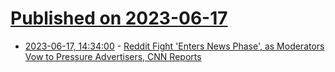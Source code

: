 # [Published on 2023-06-17](index.md)

* [2023-06-17, 14:34:00](https://tech.slashdot.org/story/23/06/17/0211241/reddit-fight-enters-news-phase-as-moderators-vow-to-pressure-advertisers-cnn-reports?utm_source=rss1.0mainlinkanon&utm_medium=feed) - [Reddit Fight 'Enters News Phase', as Moderators Vow to Pressure Advertisers, CNN Reports](https://tech.slashdot.org/story/23/06/17/0211241/reddit-fight-enters-news-phase-as-moderators-vow-to-pressure-advertisers-cnn-reports?utm_source=rss1.0mainlinkanon&utm_medium=feed)
